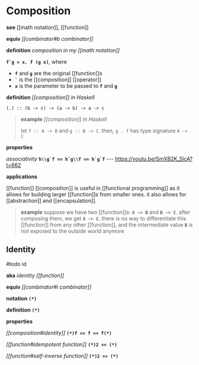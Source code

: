 # Composition

**see** [[math notation]], [[function]]

**equiv** _[[combinator#b combinator]]_

**definition** _composition in my [[math notation]]_

**``f`g = x. f (g x)``**, where

- **`f`** and **`g`** are the original [[function]]s
- **`` ` ``** is the [[composition]] [[operator]]
- **`x`** is the parameter to be passed to **`f`** and **`g`**

**definition** _[[composition]] in Haskell_

`(.) :: (b -> c) -> (a -> b) -> a -> c`

> **example** _[[composition]] in Haskell_
>
> let `f :: A -> B` and `g :: B -> C`. then, `g . f` has type signature `A -> C`

**properties**

_associativity_ **``h\\g`f == h`g\\f == h`g`f``** --- <https://youtu.be/SmXB2K_5lcA?t=662>

**applications**

[[function]] [[composition]] is useful in [[functional programming]] as it allows for building larger [[function]]s from smaller ones. it also allows for [[abstraction]] and [[encapsulation]].

> **example** suppose we have two [[function]]s: **`A -> B`** and **`B -> C`**. after composing them, we get **`A -> C`**. there is no way to differentiate this [[function]] from any other [[function]], and the intermediate value **`B`** is not exposed to the outside world anymore

## Identity

#todo id

**aka** _identity [[function]]_

**equiv** _[[combinator#i combinator]]_

**notation** **`(*)`**

**definition** **`(*)`**

**properties**

_[[composition#identity]]_ **`(*)f == f == f(*)`**

_[[function#idempotent function]]_ **`(*)2 == (*)`**

_[[function#self-inverse function]]_ **`(*)2 == (*)`**
